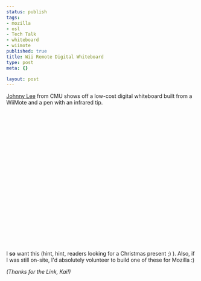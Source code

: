 ```yaml
--- 
status: publish
tags: 
- mozilla
- osl
- Tech Talk
- whiteboard
- wiimote
published: true
title: Wii Remote Digital Whiteboard
type: post
meta: {}

layout: post
---
```

<a href="http://johnnylee.net/">Johnny Lee</a> from CMU shows off a low-cost digital whiteboard built from a WiiMote and a pen with an infrared tip.

<object width="425" height="355"><param name="movie" value="http://www.youtube.com/v/5s5EvhHy7eQ&rel=1"></param><param name="wmode" value="transparent"></param><embed src="http://www.youtube.com/v/5s5EvhHy7eQ&rel=1" type="application/x-shockwave-flash" wmode="transparent" width="425" height="355"></embed></object>

I <strong>so</strong> want this (hint, hint, readers looking for a Christmas present ;) ). Also, if I was still on-site, I'd absolutely volunteer to build one of these for Mozilla :)

<em>(Thanks for the Link, Kai!)</em>
